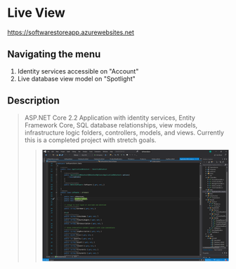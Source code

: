 # Live View 
https://softwarestoreapp.azurewebsites.net

## Navigating the menu
1. Identity services accessible on "Account"
2. Live database view model on "Spotlight"

## Description

> ASP.NET Core 2.2 Application with identity services, Entity Framework Core, SQL database relationships, view models, infrastructure logic folders, controllers, models, and views. Currently this is a completed project with stretch goals.
>> ![Code View](https://github.com/programmingportfolio/Final-Project/blob/master/Code%20View.PNG)
